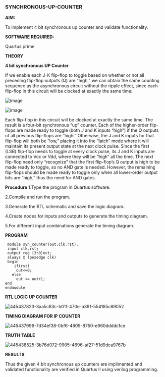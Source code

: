 ### SYNCHRONOUS-UP-COUNTER

**AIM:**

To implement 4 bit synchronous up counter and validate functionality.

**SOFTWARE REQUIRED:**

Quartus prime

**THEORY**

**4 bit synchronous UP Counter**

If we enable each J-K flip-flop to toggle based on whether or not all preceding flip-flop outputs (Q) are “high,” we can obtain the same counting sequence as the asynchronous circuit without the ripple effect, since each flip-flop in this circuit will be clocked at exactly the same time:

![image](https://github.com/naavaneetha/SYNCHRONOUS-UP-COUNTER/assets/154305477/d5db3fa0-e413-404c-b80e-b2f39d82e7e8)


![image](https://github.com/naavaneetha/SYNCHRONOUS-UP-COUNTER/assets/154305477/52cb61eb-d04b-442d-810c-31185a68410b)

Each flip-flop in this circuit will be clocked at exactly the same time.
The result is a four-bit synchronous “up” counter. Each of the higher-order flip-flops are made ready to toggle (both J and K inputs “high”) if the Q outputs of all previous flip-flops are “high.”
Otherwise, the J and K inputs for that flip-flop will both be “low,” placing it into the “latch” mode where it will maintain its present output state at the next clock pulse.
Since the first (LSB) flip-flop needs to toggle at every clock pulse, its J and K inputs are connected to Vcc or Vdd, where they will be “high” all the time.
The next flip-flop need only “recognize” that the first flip-flop’s Q output is high to be made ready to toggle, so no AND gate is needed.
However, the remaining flip-flops should be made ready to toggle only when all lower-order output bits are “high,” thus the need for AND gates.

**Procedure**
1.Type the program in Quartus software.

2.Compile and run the program.

3.Generate the RTL schematic and save the logic diagram.

4.Create nodes for inputs and outputs to generate the timing diagram.

5.For different input combinations generate the timing diagram.

**PROGRAM**
```
 module syn_counter(out,clk,rst);
 input clk,rst;
 output reg [3:0]out;
 always @ (posedge clk)
 begin
    if(rst)
     out<=0;
   else 
     out <= out+1;
end
endmodule
```
**RTL LOGIC UP COUNTER**

![445437823-3aa5c83c-b01f-470e-a391-554185c69052](https://github.com/user-attachments/assets/7d36bf0b-8b85-4d57-8d89-45fb021961d4)

**TIMING DIAGRAM FOR IP COUNTER**

![445437999-7d34ef38-0bf6-4805-8750-e960ddddc1ce](https://github.com/user-attachments/assets/a82ae9a0-43bd-413b-83ae-c5ca03e56f8d)

**TRUTH TABLE**

![445438525-3b76d072-9905-4696-af27-51d9dca9767b](https://github.com/user-attachments/assets/441d8839-d102-4d66-aab9-e3d29f2f1dde)

**RESULTS**

Thus the given 4 bit synchronous up counters are implimented and validated functionality are verified in Quartus II using verilog programming.

